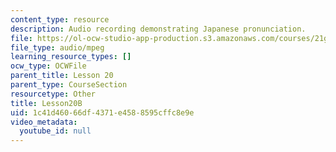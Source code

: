 ```yaml
---
content_type: resource
description: Audio recording demonstrating Japanese pronunciation.
file: https://ol-ocw-studio-app-production.s3.amazonaws.com/courses/21g-504-japanese-iv-spring-2009/1c41d46066df4371e4588595cffc8e9e_Lesson20B.mp3
file_type: audio/mpeg
learning_resource_types: []
ocw_type: OCWFile
parent_title: Lesson 20
parent_type: CourseSection
resourcetype: Other
title: Lesson20B
uid: 1c41d460-66df-4371-e458-8595cffc8e9e
video_metadata:
  youtube_id: null
---
```

